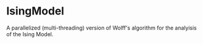 # IsingModel

A parallelized (multi-threading) version of Wolff's algorithm for the analyisis of the Ising Model.
